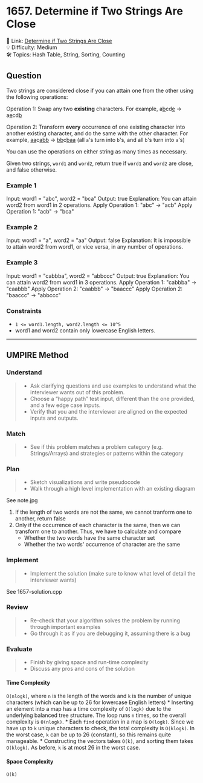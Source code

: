 # 1657. Determine if Two Strings Are Close

🔗 Link: [Determine if Two Strings Are Close](https://leetcode.com/problems/determine-if-two-strings-are-close/description/)<br>
💡 Difficulty: Medium<br>
🛠️ Topics: Hash Table, String, Sorting, Counting<br>

## Question

Two strings are considered close if you can attain one from the other using the following operations:

Operation 1: Swap any two **existing** characters.
For example, a<ins>b</ins>cd<ins>e</ins> -> a<ins>e</ins>cd<ins>b</ins>

Operation 2: Transform **every** occurrence of one existing character into another existing character, and do the same with the other character.
For example, <ins>aa</ins>c<ins>abb</ins> -> <ins>bb</ins>c<ins>baa</ins> (all `a`'s turn into `b`'s, and all `b`'s turn into `a`'s)

You can use the operations on either string as many times as necessary.

Given two strings, `word1` and `word2`, return true if `word1` and `word2` are close, and false otherwise.

### Example 1

Input: word1 = "abc", word2 = "bca"
Output: true
Explanation: You can attain word2 from word1 in 2 operations.
Apply Operation 1: "abc" -> "acb"
Apply Operation 1: "acb" -> "bca"

### Example 2

Input: word1 = "a", word2 = "aa"
Output: false
Explanation: It is impossible to attain word2 from word1, or vice versa, in any number of operations.

### Example 3

Input: word1 = "cabbba", word2 = "abbccc"
Output: true
Explanation: You can attain word2 from word1 in 3 operations.
Apply Operation 1: "cabbba" -> "caabbb"
Apply Operation 2: "caabbb" -> "baaccc"
Apply Operation 2: "baaccc" -> "abbccc"

### Constraints

* `1 <= word1.length, word2.length <= 10^5`
* word1 and word2 contain only lowercase English letters.

---

## UMPIRE Method

### Understand

> - Ask clarifying questions and use examples to understand what the interviewer wants out of this problem.
> - Choose a “happy path” test input, different than the one provided, and a few edge case inputs. 
> - Verify that you and the interviewer are aligned on the expected inputs and outputs.

### Match
> - See if this problem matches a problem category (e.g. Strings/Arrays) and strategies or patterns within the category

### Plan
> - Sketch visualizations and write pseudocode
> - Walk through a high level implementation with an existing diagram

See note.jpg
1. If the length of two words are not the same, we cannot tranform one to another, return false
2. Only if the occurrence of each character is the same, then we can transform one to another. Thus, we have to calculate and compare
    * Whether the two words have the same character set
    * Whether the two words' occurrence of character are the same

### Implement
> - Implement the solution (make sure to know what level of detail the interviewer wants)

See 1657-solution.cpp

### Review
> - Re-check that your algorithm solves the problem by running through important examples
> - Go through it as if you are debugging it, assuming there is a bug

### Evaluate
> - Finish by giving space and run-time complexity
> - Discuss any pros and cons of the solution

#### Time Complexity

`O(nlogk)`, where `n` is the length of the words and `k` is the number of unique characters (which can be up to 26 for lowercase English letters)
    * Inserting an element into a map has a time complexity of `O(logk)` due to the underlying balanced tree structure. The loop runs `n` times, so the overall complexity is `O(nlogk)`.
    * Each `find` operation in a map is `O(logk)`. Since we have up to `k` unique characters to check, the total complexity is `O(klogk)`. In the worst case, `k` can be up to 26 (constant), so this remains quite manageable.
    * Constructing the vectors takes `O(k)`, and sorting them takes `O(klogk)`. As before, `k` is at most 26 in the worst case.

#### Space Complexity

`O(k)`